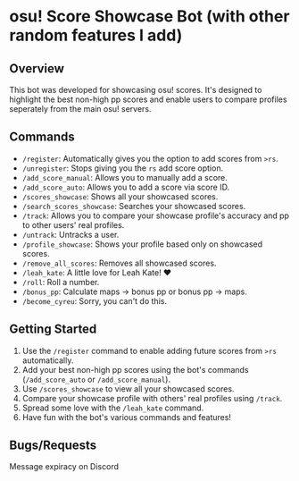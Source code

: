 # osu! Score Showcase Bot (with other random features I add)

## Overview
This bot was developed for showcasing osu! scores. 
It's designed to highlight the best non-high pp scores and enable users to compare profiles seperately from the main osu! servers. 

## Commands
- `/register`: Automatically gives you the option to add scores from `>rs`.
- `/unregister`: Stops giving you the `rs` add score option.
- `/add_score_manual`: Allows you to manually add a score.
- `/add_score_auto`: Allows you to add a score via score ID.
- `/scores_showcase`: Shows all your showcased scores.
- `/search_scores_showcase`: Searches your showcased scores.
- `/track`: Allows you to compare your showcase profile's accuracy and pp to other users' real profiles.
- `/untrack`: Untracks a user.
- `/profile_showcase`: Shows your profile based only on showcased scores.
- `/remove_all_scores`: Removes all showcased scores.
- `/leah_kate`: A little love for Leah Kate! ❤️
- `/roll`: Roll a number.
- `/bonus_pp`: Calculate maps -> bonus pp or bonus pp -> maps.
- `/become_cyreu`: Sorry, you can't do this.
  
## Getting Started
1. Use the `/register` command to enable adding future scores from `>rs` automatically.
2. Add your best non-high pp scores using the bot's commands (`/add_score_auto` or `/add_score_manual`).
3. Use `/scores_showcase` to view all your showcased scores.
4. Compare your showcase profile with others' real profiles using `/track`.
6. Spread some love with the `/leah_kate` command.
7. Have fun with the bot's various commands and features!
   
## Bugs/Requests
Message expiracy on Discord


